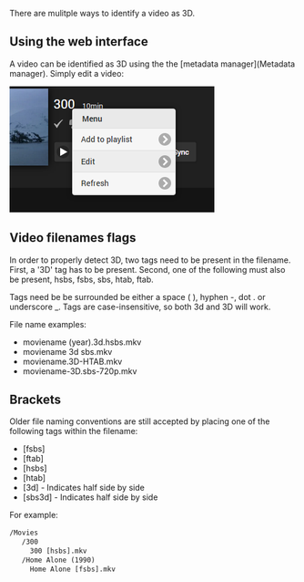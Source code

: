 There are mulitple ways to identify a video as 3D.

## Using the web interface

A video can be identified as 3D using the the [metadata manager](Metadata manager). Simply edit a video:

![](images/server/musicvideos1.png)


## Video filenames flags

In order to properly detect 3D, two tags need to be present in the filename. First, a '3D' tag has to be present. Second, one of the following must also be present, hsbs, fsbs, sbs, htab, ftab.

Tags need be be surrounded be either a space ( ), hyphen -, dot . or underscore _. Tags are case-insensitive, so both 3d and 3D will work.

File name examples:

* moviename (year).3d.hsbs.mkv
* moviename 3d sbs.mkv
* moviename.3D-HTAB.mkv
* moviename-3D.sbs-720p.mkv

## Brackets

Older file naming conventions are still accepted  by placing one of the following tags within the filename:

* [fsbs]
* [ftab]
* [hsbs]
* [htab]
* [3d] - Indicates half side by side
* [sbs3d] - Indicates half side by side

For example:

```
/Movies
   /300
     300 [hsbs].mkv
   /Home Alone (1990)
     Home Alone [fsbs].mkv
```